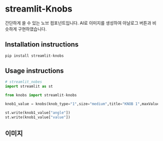 # streamlit-Knobs

간단하게 쓸 수 있는 노브 컴포넌트입니다.
AI로 이미지를 생성하여 아날로그 버튼과 비슷하게 구현하였습니다.

## Installation instructions

```sh
pip install streamlit-knobs
```

## Usage instructions

```python
# streamlit_nobes
import streamlit as st

from knobs import streamlit-knobs

knob1_value = knobs(knob_type="1",size="medium",title="KNOB 1",maxValue=3000,minValue=0)

st.write(knob1_value["angle"])
st.write(knob1_value["value"])
```

## 이미지

[](/image.png)
